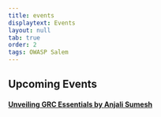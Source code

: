 ```yaml
---
title: events
displaytext: Events
layout: null
tab: true
order: 2
tags: OWASP Salem
---
```


## Upcoming Events
#### [Unveiling GRC Essentials by Anjali Sumesh](https://www.meetup.com/owasp-salem-india/events/302843081/)


